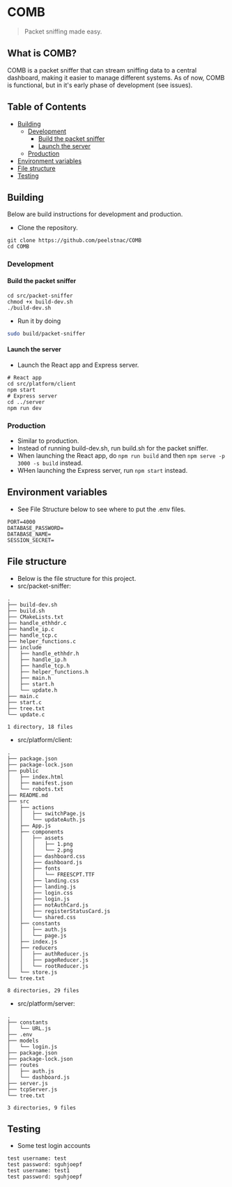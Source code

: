 # COMB
> Packet sniffing made easy.

## What is COMB?
COMB is a packet sniffer that can stream sniffing data to a central dashboard, making it easier to manage different systems. As of now, COMB is functional, but in it's early phase of development (see issues).

## Table of Contents
* [Building](#building)
    * [Development](#development)
        * [Build the packet sniffer](#build-the-packet-sniffer)
        * [Launch the server](#launch-the-server)
    * [Production](#production)
* [Environment variables](#environment-variables)
* [File structure](#file-structure)
* [Testing](#testing)

## Building
Below are build instructions for development and production.
* Clone the repository.
```
git clone https://github.com/peelstnac/COMB
cd COMB
```

### Development
#### Build the packet sniffer
```
cd src/packet-sniffer
chmod +x build-dev.sh
./build-dev.sh
```
* Run it by doing
```bash
sudo build/packet-sniffer
```

#### Launch the server
* Launch the React app and Express server.
```
# React app
cd src/platform/client
npm start
# Express server
cd ../server
npm run dev
```

### Production
* Similar to production.
* Instead of running build-dev.sh, run build.sh for the packet sniffer.
* When launching the React app, do ```npm run build``` and then ```npm serve -p 3000 -s build``` instead.
* WHen launching the Express server, run ```npm start``` instead.

## Environment variables
* See File Structure below to see where to put the .env files.
```
PORT=4000
DATABASE_PASSWORD=
DATABASE_NAME=
SESSION_SECRET=
```

## File structure
* Below is the file structure for this project.
* src/packet-sniffer:
```
.
├── build-dev.sh
├── build.sh
├── CMakeLists.txt
├── handle_ethhdr.c
├── handle_ip.c
├── handle_tcp.c
├── helper_functions.c
├── include
│   ├── handle_ethhdr.h
│   ├── handle_ip.h
│   ├── handle_tcp.h
│   ├── helper_functions.h
│   ├── main.h
│   ├── start.h
│   └── update.h
├── main.c
├── start.c
├── tree.txt
└── update.c

1 directory, 18 files
```
* src/platform/client:
```
.
├── package.json
├── package-lock.json
├── public
│   ├── index.html
│   ├── manifest.json
│   └── robots.txt
├── README.md
├── src
│   ├── actions
│   │   ├── switchPage.js
│   │   └── updateAuth.js
│   ├── App.js
│   ├── components
│   │   ├── assets
│   │   │   ├── 1.png
│   │   │   └── 2.png
│   │   ├── dashboard.css
│   │   ├── dashboard.js
│   │   ├── fonts
│   │   │   └── FREESCPT.TTF
│   │   ├── landing.css
│   │   ├── landing.js
│   │   ├── login.css
│   │   ├── login.js
│   │   ├── notAuthCard.js
│   │   ├── registerStatusCard.js
│   │   └── shared.css
│   ├── constants
│   │   ├── auth.js
│   │   └── page.js
│   ├── index.js
│   ├── reducers
│   │   ├── authReducer.js
│   │   ├── pageReducer.js
│   │   └── rootReducer.js
│   └── store.js
└── tree.txt

8 directories, 29 files
```
* src/platform/server:
```
.
├── constants
│   └── URL.js
├── .env
├── models
│   └── login.js
├── package.json
├── package-lock.json
├── routes
│   ├── auth.js
│   └── dashboard.js
├── server.js
├── tcpServer.js
└── tree.txt

3 directories, 9 files
```

## Testing
* Some test login accounts
```
test username: test
test password: sguhjoepf
test username: test1
test password: sguhjoepf
```
